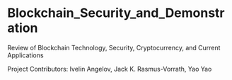 # Blockchain_Security_and_Demonstration
Review of Blockchain Technology, Security, Cryptocurrency, and Current Applications

Project Contributors: Ivelin Angelov, Jack K. Rasmus-Vorrath, Yao Yao
